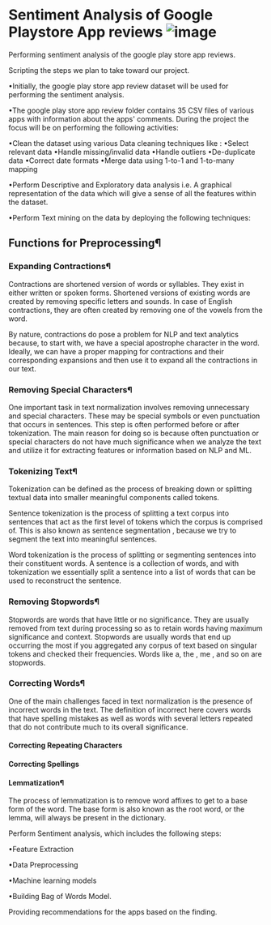 # Sentiment Analysis of Google Playstore App reviews ![image](https://user-images.githubusercontent.com/91350558/208844444-7dbafafd-81e9-4c67-b154-b3cf447f9496.png)


Performing sentiment analysis of the google play store app reviews. 

Scripting the steps we plan to take toward our project.
 
•Initially, the google play store app review dataset will be used for performing the sentiment analysis.

•The google play store app review folder contains 35 CSV files of various apps with information about the apps' comments. 
During the project the focus will be on performing the following activities:

•Clean the dataset using various Data cleaning techniques like : 
    •Select relevant data 
    •Handle missing/invalid data 
    •Handle outliers 
    •De-duplicate data
    •Correct date formats 
    •Merge data using 1-to-1 and 1-to-many mapping

•Perform Descriptive and Exploratory data analysis i.e. A graphical representation of the data which will give a sense of all the features within the dataset. 

•Perform Text mining on the data by deploying the following techniques:                                
## Functions for Preprocessing¶

### Expanding Contractions¶

Contractions are shortened version of words or syllables. They exist in either written or spoken forms. Shortened versions of existing words are created by removing specific letters and sounds. In case of English contractions, they are often created by removing one of the vowels from the word.

By nature, contractions do pose a problem for NLP and text analytics because, to start with, we have a special apostrophe character in the word. Ideally, we can have a proper mapping for contractions and their corresponding expansions and then use it to expand all the contractions in our text.

### Removing Special Characters¶

One important task in text normalization involves removing unnecessary and special characters. These may be special symbols or even punctuation that occurs in sentences. This step is often performed before or after tokenization. The main reason for doing so is because often punctuation or special characters do not have much significance when we analyze the text and utilize it for extracting features or information based on NLP and ML.

### Tokenizing Text¶

Tokenization can be defined as the process of breaking down or splitting textual data into smaller meaningful components called tokens.

Sentence tokenization is the process of splitting a text corpus into sentences that act as the first level of tokens which the corpus is comprised of. This is also known as sentence segmentation , because we try to segment the text into meaningful sentences.

Word tokenization is the process of splitting or segmenting sentences into their constituent words. A sentence is a collection of words, and with tokenization we essentially split a sentence into a list of words that can be used to reconstruct the sentence.

### Removing Stopwords¶

Stopwords are words that have little or no significance. They are usually removed from text during processing so as to retain words having maximum significance and context. Stopwords are usually words that end up occurring the most if you aggregated any corpus of text based on singular tokens and checked their frequencies. Words like a, the , me , and so on are stopwords.

### Correcting Words¶
One of the main challenges faced in text normalization is the presence of incorrect words in the text. The definition of incorrect here covers words that have spelling mistakes as well as words with several letters repeated that do not contribute much to its overall significance.

#### Correcting Repeating Characters

#### Correcting Spellings

#### Lemmatization¶

The process of lemmatization is to remove word affixes to get to a base form of the word. The base form is also known as the root word, or the lemma, will always be present in the dictionary.

Perform Sentiment analysis, which includes the following steps:                                                    
 
 •Feature Extraction 
 
 •Data Preprocessing 
 
 •Machine learning models 
 
 •Building Bag of Words Model.

Providing recommendations for the apps based on the finding.

